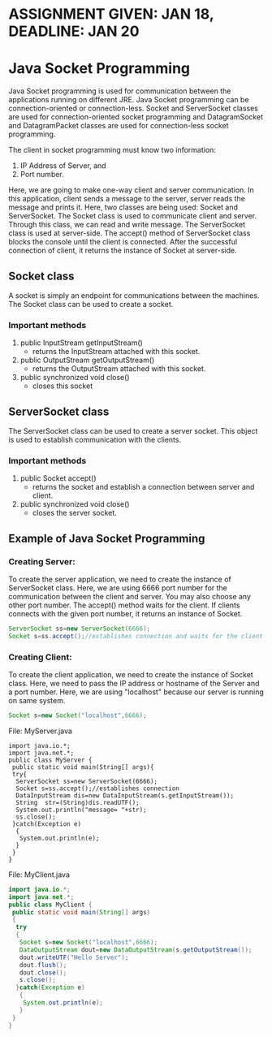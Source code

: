 # ASSIGNMENT GIVEN: JAN 18, DEADLINE: JAN 20

# Java Socket Programming
Java Socket programming is used for communication between the applications running on different JRE. Java Socket programming can be connection-oriented or connection-less.
Socket and ServerSocket classes are used for connection-oriented socket programming and DatagramSocket and DatagramPacket classes are used for connection-less socket programming.

The client in socket programming must know two information:
1. IP Address of Server, and
2. Port number.

Here, we are going to make one-way client and server communication. In this application, client sends a message to the server, server reads the message and prints it. Here, two classes are being used: Socket and ServerSocket. The Socket class is used to communicate client and server. Through this class, we can read and write message. The ServerSocket class is used at server-side. The accept() method of ServerSocket class blocks the console until the client is connected. After the successful connection of client, it returns the instance of Socket at server-side.

## Socket class
A socket is simply an endpoint for communications between the machines. The Socket class can be used to create a socket.

### Important methods
1. public InputStream getInputStream()
   * returns the InputStream attached with this socket.
2. public OutputStream getOutputStream()	
   * returns the OutputStream attached with this socket.
3. public synchronized void close()	
   * closes this socket
  
## ServerSocket class
The ServerSocket class can be used to create a server socket. This object is used to establish communication with the clients.

### Important methods
1. public Socket accept()	
   * returns the socket and establish a connection between server and client.
3. public synchronized void close()	
   * closes the server socket.

## Example of Java Socket Programming
### Creating Server:
To create the server application, we need to create the instance of ServerSocket class. Here, we are using 6666 port number for the communication between the client and server. You may also choose any other port number. The accept() method waits for the client. If clients connects with the given port number, it returns an instance of Socket.
```java
ServerSocket ss=new ServerSocket(6666);  
Socket s=ss.accept();//establishes connection and waits for the client   
```

### Creating Client:
To create the client application, we need to create the instance of Socket class. Here, we need to pass the IP address or hostname of the Server and a port number. Here, we are using "localhost" because our server is running on same system.
```java
Socket s=new Socket("localhost",6666);  
````
File: MyServer.java
```
import java.io.*;  
import java.net.*;  
public class MyServer {  
 public static void main(String[] args){  
 try{  
  ServerSocket ss=new ServerSocket(6666);  
  Socket s=ss.accept();//establishes connection   
  DataInputStream dis=new DataInputStream(s.getInputStream());  
  String  str=(String)dis.readUTF();  
  System.out.println("message= "+str);  
  ss.close();  
 }catch(Exception e)
  {
   System.out.println(e);
  }  
 }  
}
```

File: MyClient.java
```java
import java.io.*;  
import java.net.*;  
public class MyClient {  
 public static void main(String[] args) 
 {  
  try
  {      
   Socket s=new Socket("localhost",6666);  
   DataOutputStream dout=new DataOutputStream(s.getOutputStream());  
   dout.writeUTF("Hello Server");  
   dout.flush();  
   dout.close();  
   s.close();  
  }catch(Exception e)
   {
    System.out.println(e);
   }  
 }  
}
```
